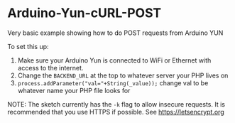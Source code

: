 # Arduino-Yun-cURL-POST
Very basic example showing how to do POST requests from Arduino YUN

To set this up:

1.  Make sure your Arduino Yun is connected to WiFi or Ethernet with access to the internet. 
2.  Change the `BACKEND_URL` at the top to whatever server your PHP lives on
3.  `process.addParameter("val="+String(_value));` change val to be whatever name your PHP file looks for

NOTE: The sketch currently has the `-k` flag to allow insecure requests. It is recommended that you use HTTPS if possible. See https://letsencrypt.org
